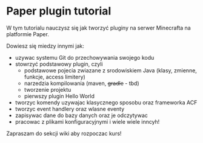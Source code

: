 # Paper plugin tutorial

W tym tutorialu nauczysz się jak tworzyć pluginy na serwer Minecrafta na platformie Paper.

Dowiesz się miedzy innymi jak:
- uzywac systemu Git do przechowywania swojego kodu
- stowrzyć podstawowy plugin, czyli
  - podstawowe pojecia zwiazane z srodowiskiem Java (klasy, zmienne, funkcje, access limitery)
  - narzedzia kompilowania (maven, ~~gradle~~ - tbd)
  - tworzenie projektu
  - pierwszy plugin Hello World
- tworzyc komendy uzywajac klasycznego sposobu oraz frameworka ACF
- tworzyc event handlery oraz wlasne eventy
- zapisywac dane do bazy danych oraz je odczytywac
- pracowac z plikami konfiguracyjnymi
i wiele wiele inncyh!

Zapraszam do sekcji wiki aby rozpoczac kurs!

